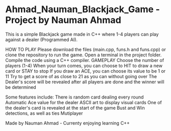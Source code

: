 # Ahmad_Nauman_Blackjack_Game - Project by Nauman Ahmad

This is a simple Blackjack game made in C++ where 1-4 players can play against a dealer (Programmed AI). 

HOW TO PLAY
Please download the files (main.cpp, funs.h and funs.cpp) or clone the repository to run the game. 
Open a terminal in the project folder.
Compile the code using a C++ compiler.
GAMEPLAY
Choose the number of players (1-4)
When your turn comes, you can choose to HIT to draw a new card or STAY to stop
If you draw an ACE, you can choose its value to be 1 or 11
Try to get a score of as close to 21 as you can without going over
The Dealer's score will be revealed after all players are done and the winner will be determined

Some features include:
There is random card dealing every round
Automatic Ace value for the dealer
ASCII art to display visual cards
One of the dealer's card is revealed at the start of the game
Bust and Win detections, as well as ties
Mutiplayer

Made by Nauman Ahmad - Currenty enjoying learning C++
